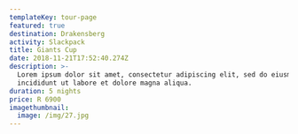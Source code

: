 ```yaml
---
templateKey: tour-page
featured: true
destination: Drakensberg
activity: Slackpack
title: Giants Cup
date: 2018-11-21T17:52:40.274Z
description: >-
  Lorem ipsum dolor sit amet, consectetur adipiscing elit, sed do eiusmod tempor
  incididunt ut labore et dolore magna aliqua. 
duration: 5 nights
price: R 6900
imagethumbnail:
  image: /img/27.jpg
---
```


